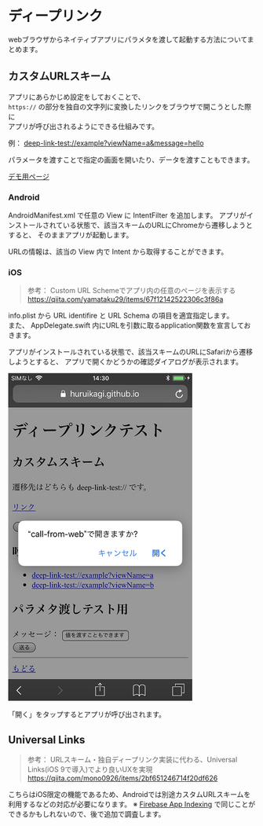 # ディープリンク

webブラウザからネイティブアプリにパラメタを渡して起動する方法についてまとめます。

## カスタムURLスキーム

アプリにあらかじめ設定をしておくことで、  
`https://` の部分を独自の文字列に変換したリンクをブラウザで開こうとした際に  
アプリが呼び出されるようにできる仕組みです。

例： [deep-link-test://example?viewName=a&message=hello](deep-link-test://example?viewName=a&message=hello)

パラメータを渡すことで指定の画面を開いたり、データを渡すこともできます。

[デモ用ページ](https://huruikagi.github.io/pwa-test/deep-link.html)

### Android

AndroidManifest.xml で任意の View に IntentFilter を追加します。
アプリがインストールされている状態で、該当スキームのURLにChromeから遷移しようとすると、
そのままアプリが起動します。

URLの情報は、該当の View 内で Intent から取得することができます。

### iOS

> 参考： Custom URL Schemeでアプリ内の任意のページを表示する
> https://qiita.com/yamataku29/items/67f12142522306c3f86a

info.plist から URL identifire と URL Schema の項目を適宜指定します。  
また、 AppDelegate.swift 内にURLを引数に取るapplication関数を宣言しておきます。

アプリがインストールされている状態で、該当スキームのURLにSafariから遷移しようとすると、
アプリで開くかどうかの確認ダイアログが表示されます。

![Safariのアプリで開くか確認ダイアログのスクリーンショット](./image/deep-link-custom-scheme-ios-1.png)

「開く」をタップするとアプリが呼び出されます。

## Universal Links

> 参考： URLスキーム・独自ディープリンク実装に代わる、Universal Links(iOS 9で導入)でより良いUXを実現
> https://qiita.com/mono0926/items/2bf651246714f20df626

こちらはiOS限定の機能であるため、Androidでは別途カスタムURLスキームを利用するなどの対応が必要になります。
※ [Firebase App Indexing](https://firebase.google.com/docs/app-indexing/android/app?hl=ja) で同じことができるかもしれないので、後で追加で調査します。
